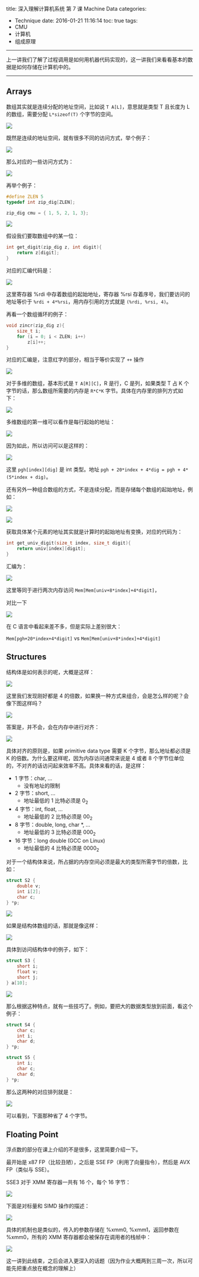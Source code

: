 title: 深入理解计算机系统 第 7 课 Machine Data
categories:
- Technique
date: 2016-01-21 11:16:14
toc: true
tags:
- CMU
- 计算机
- 组成原理
---

上一讲我们了解了过程调用是如何用机器代码实现的，这一讲我们来看看基本的数据是如何存储在计算机中的。

<!-- more -->

---

## Arrays

数组其实就是连续分配的地址空间，比如说 `T A[L]`，意思就是类型 T 且长度为 L 的数组，需要分配 `L*sizeof(T)` 个字节的空间。

![](/images/14534188845612.jpg)

既然是连续的地址空间，就有很多不同的访问方式，举个例子：

![](/images/14534189454190.jpg)

那么对应的一些访问方式为：

![](/images/14534189637879.jpg)

再举个例子：

```c
#define ZLEN 5
typedef int zip_dig[ZLEN];

zip_dig cmu = { 1, 5, 2, 1, 3};
```

![](/images/14534198336930.jpg)

假设我们要取数组中的某一位：

```c
int get_digit(zip_dig z, int digit){
	return z[digit];
}
```

对应的汇编代码是：

![](/images/14534198966151.jpg)

这里寄存器 %rdi 中存着数组的起始地址，寄存器 %rsi 存着序号，我们要访问的地址等价于 `%rdi + 4*%rsi`，用内存引用的方式就是 `(%rdi, %rsi, 4)`。

再看一个数组循环的例子：

```c
void zincr(zip_dig z){
	size_t i;
	for (i = 0; i < ZLEN; i++)
		z[i]++;
}
```

对应的汇编是，注意红字的部分，相当于等价实现了 `++` 操作

![](/images/14534201884816.jpg)

对于多维的数组，基本形式是 `T A[R][C]`，R 是行，C 是列，如果类型 T 占 K 个字节的话，那么数组所需要的内存是 `R*C*K` 字节。具体在内存里的排列方式如下：

![](/images/14534202945733.jpg)

多维数组的第一维可以看作是每行起始的地址：

![](/images/14534203418848.jpg)

因为如此，所以访问可以是这样的：

![](/images/14534205890785.jpg)

这里 `pgh[index][dig]` 是 int 类型。地址 `pgh + 20*index + 4*dig = pgh + 4*(5*index + dig)`。

还有另外一种组合数组的方式，不是连续分配，而是存储每个数组的起始地址，例如：

![](/images/14534208481488.jpg)

![](/images/14534208616228.jpg)

获取具体某个元素的地址其实就是计算时的起始地址有变换，对应的代码为：

```c
int get_univ_digit(size_t index, size_t digit){
	return univ[index][digit];
}
```

汇编为：

![](/images/14534209862505.jpg)

这里等同于进行两次内存访问 `Mem[Mem[univ+8*index]+4*digit]`，

对比一下

![](/images/14534218752318.jpg)

在 C 语言中看起来差不多，但是实际上差别很大：

`Mem[pgh+20*index+4*digit]` vs `Mem[Mem[univ+8*index]+4*digit]`

## Structures

结构体是如何表示的呢，大概是这样：

![](/images/14534222886026.jpg)

这里我们发现刚好都是 4 的倍数，如果换一种方式来组合，会是怎么样的呢？会像下图这样吗？

![](/images/14534225034162.jpg)

答案是，并不会，会在内存中进行对齐：

![](/images/14534225338581.jpg)


具体对齐的原则是，如果 primitive data type 需要 K 个字节，那么地址都必须是 K 的倍数。为什么要这样呢，因为内存访问通常来说是 4 或者 8 个字节位单位的，不对齐的话访问起来效率不高。具体来看的话，是这样：

+ 1 字节：char, ...
	+ 没有地址的限制
+ 2 字节：short, ...
	+ 地址最低的 1 比特必须是 $0_2$
+ 4 字节：int, float, ...
	+ 地址最低的 2 比特必须是 $00_2$
+ 8 字节：double, long, char *, ...
	+ 地址最低的 3 比特必须是 $000_2$
+ 16 字节：long double (GCC on Linux)
	+ 地址最低的 4 比特必须是 $0000_2$

对于一个结构体来说，所占据的内存空间必须是最大的类型所需字节的倍数，比如：

```c
struct S2 {
	double v;
	int i[2];
	char c;
} *p;
```

![](/images/14534232756482.jpg)

如果是结构体数组的话，那就是像这样：

![](/images/14534233087461.jpg)

具体到访问结构体中的例子，如下：

```c
struct S3 {
	short i;
	float v;
	short j;
} a[10];
```

![](/images/14534233625482.jpg)

那么根据这种特点，就有一些技巧了。例如，要把大的数据类型放到前面，看这个例子：

```c
struct S4 {
	char c;
	int i;
	char d;
} *p;

struct S5 {
	int i;
	char c;
	char d;
} *p;
```

那么这两种的对应排列就是：

![](/images/14534240460958.jpg)

可以看到，下面那种省了 4 个字节。

## Floating Point

浮点数的部分在课上介绍的不是很多，这里简要介绍一下。

最开始是 x87 FP（比较丑陋），之后是 SSE FP（利用了向量指令），然后是 AVX FP（类似与 SSE）。

SSE3 对于 XMM 寄存器一共有 16 个，每个 16 字节：

![](/images/14534252071793.jpg)

下面是对标量和 SIMD 操作的描述：

![](/images/14534254596599.jpg)

具体的机制也是类似的，传入的参数存储在 %xmm0, %xmm1，返回参数在 %xmm0，所有的 XMM 寄存器都会被保存在调用者的栈帧中：

![](/images/14534255846801.jpg)

这一讲到此结束，之后会进入更深入的话题（因为作业大概两到三周一次，所以可能先把重点放在概念的理解上）

